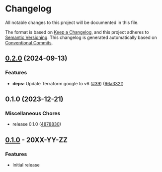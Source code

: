 # Changelog

All notable changes to this project will be documented in this file.

The format is based on
[Keep a Changelog](https://keepachangelog.com/en/1.0.0/),
and this project adheres to
[Semantic Versioning](https://semver.org/spec/v2.0.0.html).
This changelog is generated automatically based on [Conventional Commits](https://www.conventionalcommits.org/en/v1.0.0/).

## [0.2.0](https://github.com/GoogleCloudPlatform/terraform-google-cloud-spanner/compare/v0.1.0...v0.2.0) (2024-09-13)


### Features

* **deps:** Update Terraform google to v6 ([#39](https://github.com/GoogleCloudPlatform/terraform-google-cloud-spanner/issues/39)) ([66a332f](https://github.com/GoogleCloudPlatform/terraform-google-cloud-spanner/commit/66a332ff6b5b45ee5bb55ce1cc8ac530ae60c9a9))

## 0.1.0 (2023-12-21)


### Miscellaneous Chores

* release 0.1.0 ([4878830](https://github.com/GoogleCloudPlatform/terraform-google-cloud-spanner/commit/487883073cc040db6d35ce59567ffaed22d6d887))

## [0.1.0](https://github.com/terraform-google-modules/terraform-google-cloud-spanner/releases/tag/v0.1.0) - 20XX-YY-ZZ

### Features

- Initial release

[0.1.0]: https://github.com/terraform-google-modules/terraform-google-cloud-spanner/releases/tag/v0.1.0
